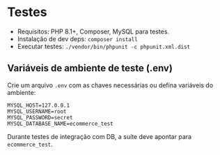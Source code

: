 # Testes

- Requisitos: PHP 8.1+, Composer, MySQL para testes.
- Instalação de dev deps: `composer install`
- Executar testes: `./vendor/bin/phpunit -c phpunit.xml.dist`

## Variáveis de ambiente de teste (.env)
Crie um arquivo `.env` com as chaves necessárias ou defina variáveis do ambiente:
```
MYSQL_HOST=127.0.0.1
MYSQL_USERNAME=root
MYSQL_PASSWORD=secret
MYSQL_DATABASE_NAME=ecommerce_test
```

Durante testes de integração com DB, a suíte deve apontar para `ecommerce_test`.

